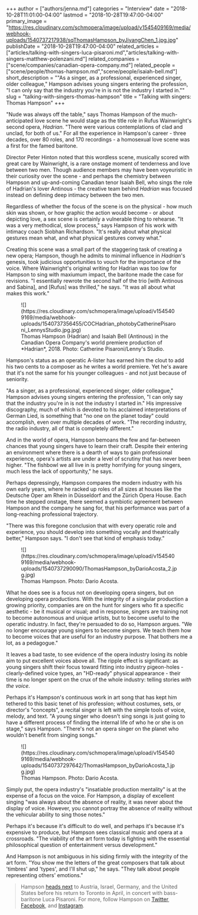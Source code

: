 +++
author = ["authors/jenna.md"]
categories = "Interview"
date = "2018-10-28T11:01:00-04:00"
lastmod = "2018-10-28T19:47:00-04:00"
primary_image = "https://res.cloudinary.com/schmopera/image/upload/v1545409169/media/webhook-uploads/1540737217938/sqThomasHampson_byJiyangChen_1.jpg.jpg"
publishDate = "2018-10-28T19:47:00-04:00"
related_articles = ["articles/talking-with-singers-luca-pisaroni.md","articles/talking-with-singers-matthew-polenzani.md"]
related_companies = ["scene/companies/canadian-opera-company.md"]
related_people = ["scene/people/thomas-hampson.md","scene/people/isaiah-bell.md"]
short_description = "&quot;As a singer, as a professional, experienced singer, older colleague,&quot; Hampson advises young singers entering the profession, &quot;I can only say that the industry you&#039;re in is not the industry I started in.&quot;"
slug = "talking-with-singers-thomas-hampson"
title = "Talking with singers: Thomas Hampson"
+++

"Nude was always off the table," says Thomas Hampson of the much-anticipated love scene he would stage as the title role in Rufus Wainwright's second opera, *Hadrian*. "There were various contemplations of clad and unclad, for both of us." For all the experience in Hampson's career - three decades, over 80 roles, and 170 recordings - a homosexual love scene was a first for the famed baritone.

Director Peter Hinton noted that this wordless scene, musically scored with great care by Wainwright, is a rare onstage moment of tenderness and love between two men. Though audience members may have been voyeuristic in their curiosity over the scene - and perhaps the chemistry between Hampson and up-and-coming Canadian tenor Isaiah Bell, who sings the role of Hadrian's lover Antinous - the creative team behind *Hadrian* was focused instead on defining deep intimacy between the two men.

Regardless of whether the focus of the scene is on the physical - how much skin was shown, or how graphic the action would become - or about depicting love, a sex scene is certainly a vulnerable thing to rehearse. "It was a very methodical, slow process," says Hampson of his work with intimacy coach Siobhan Richardson. "It's really about what physical gestures mean what, and what physical gestures convey what."

Creating this scene was a small part of the staggering task of creating a new opera; Hampson, though he admits to minimal influence in *Hadrian*'s genesis, took judicious opportunities to vouch for the importance of the voice. Where Wainwright's original writing for Hadrian was too low for Hampson to sing with maxiumum impact, the baritone made the case for revisions. "I essentially rewrote the second half of the trio [with Antinous and Sabina], and [Rufus] was thrilled," he says. "It was all about what makes this work."

<figure data-type="image">
![](https://res.cloudinary.com/schmopera/image/upload/v1545409169/media/webhook-uploads/1540737356455/COCHadrian_photobyCatherinePisaroni_LennysStudio.jpg.jpg)
<figcaption>Thomas Hampson (Hadrian) and Isaiah Bell (Antinous) in the Canadian Opera Company's world premiere production of *Hadrian*, 2018. Photo: Catherine Pisaroni/Lenny's Studio.</figcaption>
</figure>

Hampson's status as an operatic A-lister has earned him the clout to add his two cents to a composer as he writes a world premiere. Yet he's aware that it's not the same for his younger colleagues - and not just because of seniority.

"As a singer, as a professional, experienced singer, older colleague," Hampson advises young singers entering the profession, "I can only say that the industry you're in is not the industry I started in." His impressive discography, much of which is devoted to his acclaimed interpretations of German Lied, is something that "no one on the planet today" could accomplish, even over multiple decades of work. "The recording industry, the radio industry, all of that is completely different."

And in the world of opera, Hampson bemoans the few and far-between chances that young singers have to learn their craft. Despite their entering an environment where there is a dearth of ways to gain professional experience, opera's artists are under a level of scrutiny that has never been higher. "The fishbowl we all live in is pretty horrifying for young singers, much less the lack of opportunity," he says.

Perhaps depressingly, Hampson compares the modern industry with his own early years, where he racked up roles of all sizes at houses like the Deutsche Oper am Rhein in Düsseldorf and the Zürich Opera House. Each time he stepped onstage, there seemed a symbiotic agreement between Hampson and the company he sang for, that his performance was part of a long-reaching professional trajectory. 

"There was this foregone conclusion that with every operatic role and experience, you should develop into something vocally and theatrically better," Hampson says. "I don't see that kind of emphasis today."

<figure data-type="image">
![](https://res.cloudinary.com/schmopera/image/upload/v1545409169/media/webhook-uploads/1540737290090/ThomasHampson_byDarioAcosta_2.jpg.jpg)
<figcaption>Thomas Hampson. Photo: Dario Acosta.</figcaption>
</figure>

What he does see is a focus not on developing opera singers, but on developing opera productions. With the integrity of a singular production a growing priority, companies are on the hunt for singers who fit a specific aesthetic - be it musical or visual; and in response, singers are training not to become autonomous and unique artists, but to become useful to the operatic industry. In fact, they're persuaded to do so, Hampson argues. "We no longer encourage young singers to become singers. We teach them how to become voices that are useful for an industry purpose. That bothers me a lot, as a pedagogue."

It leaves a bad taste, to see evidence of the opera industry losing its noble aim to put excellent voices above all. The ripple effect is significant: as young singers shift their focus toward fitting into industry pigeon-holes - clearly-defined voice types, an "HD-ready" physical appearance - their time is no longer spent on the crux of the whole industry: telling stories *with the voice*.

Perhaps it's Hampson's continuous work in art song that has kept him tethered to this basic tenet of his profession; without costumes, sets, or director's "concepts", a recital singer is left with the simple tools of voice, melody, and text. "A young singer who doesn't sing songs is just going to have a different process of finding the internal life of who he or she is on stage," says Hampson. "There's not an opera singer on the planet who wouldn't benefit from singing songs."

<figure data-type="image">
![](https://res.cloudinary.com/schmopera/image/upload/v1545409169/media/webhook-uploads/1540737297642/ThomasHampson_byDarioAcosta_1.jpg.jpg)
<figcaption>Thomas Hampson. Photo: Dario Acosta.</figcaption>
</figure>

Simply put, the opera industry's "insatiable production mentality" is at the expense of a focus on the voice. For Hampson, a display of excellent singing "was always about the absence of reality, it was never about the display of voice. However, you cannot portray the absence of reality without the vehicular ability to sing those notes."

Perhaps it's because it's difficult to do well, and perhaps it's because it's expensive to produce, but Hampson sees classical music and opera at a crossroads. "The viability of the art form today is fighting with the essential philosophical question of entertainment versus development."

And Hampson is not ambiguous in his siding firmly with the integrity of the art form. "You show me the letters of the great composers that talk about 'timbres' and 'types', and I'll shut up," he says. "They talk about people representing others' emotions."

>Hampson [heads next](https://thomashampson.com/category/calendar/) to Austria, Israel, Germany, and the United States before his return to Toronto in April, in concert with bass-baritone Luca Pisaroni. For more, follow Hampson on [Twitter](https://twitter.com/thomashampson), [Facebook](https://www.facebook.com/w.thomashampson/), and [Instagram](https://www.instagram.com/thomashampson/).
